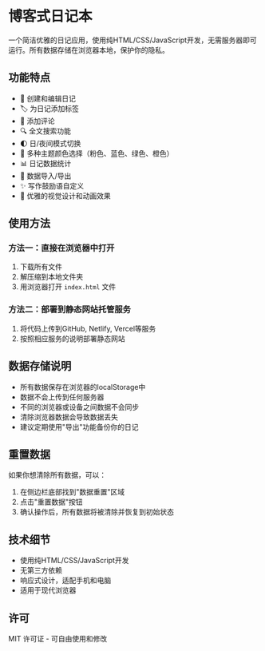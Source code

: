 # 博客式日记本

一个简洁优雅的日记应用，使用纯HTML/CSS/JavaScript开发，无需服务器即可运行。所有数据存储在浏览器本地，保护你的隐私。

## 功能特点

- 📝 创建和编辑日记
- 🏷️ 为日记添加标签
- 💬 添加评论
- 🔍 全文搜索功能
- 🌓 日/夜间模式切换
- 🎨 多种主题颜色选择（粉色、蓝色、绿色、橙色）
- 📊 日记数据统计
- 💾 数据导入/导出
- ✨ 写作鼓励语自定义
- 🎨 优雅的视觉设计和动画效果

## 使用方法

### 方法一：直接在浏览器中打开

1. 下载所有文件
2. 解压缩到本地文件夹
3. 用浏览器打开 `index.html` 文件

### 方法二：部署到静态网站托管服务

1. 将代码上传到GitHub, Netlify, Vercel等服务
2. 按照相应服务的说明部署静态网站

## 数据存储说明

- 所有数据保存在浏览器的localStorage中
- 数据不会上传到任何服务器
- 不同的浏览器或设备之间数据不会同步
- 清除浏览器数据会导致数据丢失
- 建议定期使用"导出"功能备份你的日记

## 重置数据

如果你想清除所有数据，可以：

1. 在侧边栏底部找到"数据重置"区域
2. 点击"重置数据"按钮
3. 确认操作后，所有数据将被清除并恢复到初始状态

## 技术细节

- 使用纯HTML/CSS/JavaScript开发
- 无第三方依赖
- 响应式设计，适配手机和电脑
- 适用于现代浏览器

## 许可

MIT 许可证 - 可自由使用和修改 